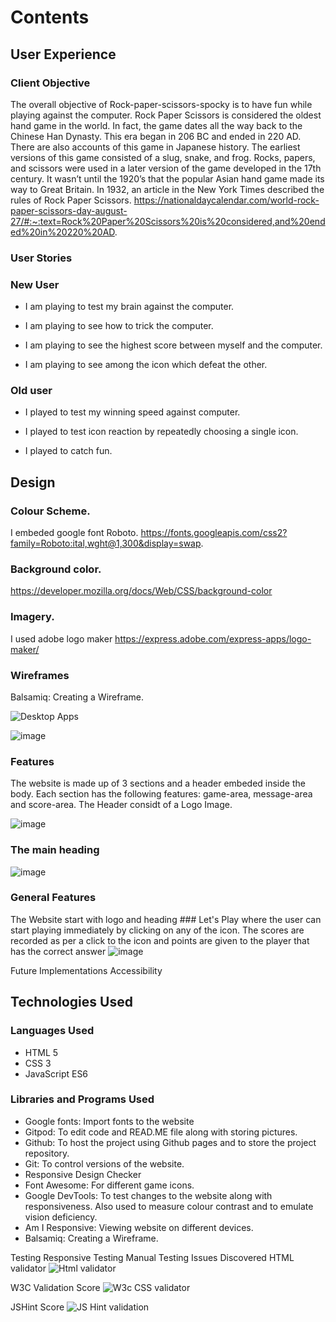 # Contents

## User Experience

### Client Objective

The overall objective of Rock-paper-scissors-spocky is to have fun while playing against the computer. Rock Paper Scissors is considered the oldest hand game in the world. In fact, the game dates all the way back to the Chinese Han Dynasty. This era began in 206 BC and ended in 220 AD. There are also accounts of this game in Japanese history. The earliest versions of this game consisted of a slug, snake, and frog. Rocks, papers, and scissors were used in a later version of the game developed in the 17th century. It wasn’t until the 1920’s that the popular Asian hand game made its way to Great Britain. In 1932, an article in the New York Times described the rules of Rock Paper Scissors. https://nationaldaycalendar.com/world-rock-paper-scissors-day-august-27/#:~:text=Rock%20Paper%20Scissors%20is%20considered,and%20ended%20in%20220%20AD. 

### User Stories

### New User

+ I am playing to test my brain against the computer.

+ I am playing to see how to trick the computer.

+ I am playing to see the highest score between myself and the computer.

+ I am playing to see among the icon which defeat the other.

### Old user

+ I played to test my winning speed against computer.

+ I played to test icon reaction by repeatedly choosing a single icon.

+ I played to catch fun.



## Design

### Colour Scheme.

I embeded google font Roboto. https://fonts.googleapis.com/css2?family=Roboto:ital,wght@1,300&display=swap.

### Background color. 

https://developer.mozilla.org/docs/Web/CSS/background-color

### Imagery.
I used adobe logo maker https://express.adobe.com/express-apps/logo-maker/

### Wireframes

Balsamiq: Creating a Wireframe.

![Desktop Apps](https://user-images.githubusercontent.com/122373462/225008450-da8d36d3-68b3-4b99-9ee4-51c7462d5a14.jpg)

![image](https://user-images.githubusercontent.com/122373462/225008707-a2502edf-36e7-40ad-8dbb-494130a74140.png)


### Features

The website is made up of 3 sections and a header embeded inside the body. Each section has the following features: game-area, message-area and score-area.
The Header considt of a Logo Image.

![image](https://user-images.githubusercontent.com/122373462/225011273-a3dc8ef7-8774-4b41-afdb-95da14d9c0fe.png)

### The main heading

![image](https://user-images.githubusercontent.com/122373462/225014759-42085b7a-bde6-4377-9924-00282f132d7a.png)


### General Features

The Website start with logo and heading ### Let's Play where the user can start playing immediately by clicking on any of the icon. The scores are recorded as per a click to the icon and points are given to the player that has the correct answer
![image](https://user-images.githubusercontent.com/122373462/225025432-41d4d296-8ebe-4351-9a41-84b35982bc1f.png)


Future Implementations
Accessibility

## Technologies Used

### Languages Used
+ HTML 5
+ CSS 3
+ JavaScript ES6

### Libraries and Programs Used

+ Google fonts: Import fonts to the website
+ Gitpod: To edit code and READ.ME file along with storing pictures.
+ Github: To host the project using Github pages and to store the project repository.
+ Git: To control versions of the website.
+ Responsive Design Checker
+ Font Awesome: For different game icons.
+ Google DevTools: To test changes to the website along with responsiveness. Also used to measure colour contrast and to emulate vision deficiency.
+ Am I Responsive: Viewing website on different devices.
+ Balsamiq: Creating a Wireframe.

Testing
Responsive Testing
Manual Testing
Issues Discovered
HTML validator
![Html validator](https://user-images.githubusercontent.com/122373462/225036873-3b1f9ce6-c8b7-4ae4-a001-bd936f109d0d.jpg)


W3C Validation Score
![W3c CSS validator](https://user-images.githubusercontent.com/122373462/225036424-750275bc-993d-446c-bfe8-fc607e55e6ef.jpg)

JSHint Score
![JS Hint validation](https://user-images.githubusercontent.com/122373462/225036603-eb5eeb43-2729-457c-b078-ae7ae6e96f05.jpg)


